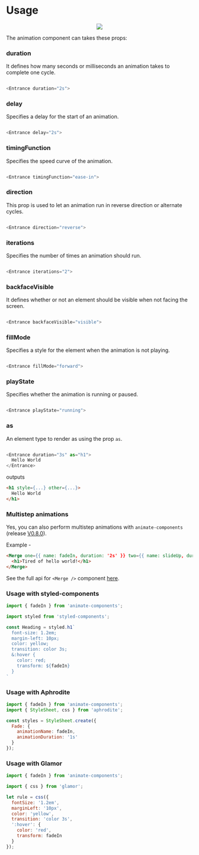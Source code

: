 # Usage

<p align="center">
	<img src="https://gyazo.com/9fc95209d4a04c636b7af98711cd0df3.png" />
</p>

The animation component can takes these props:

### duration 
It defines how many seconds or milliseconds an animation takes to complete one cycle.

```javascript

<Entrance duration="2s">

```
### delay 
Specifies a delay for the start of an animation.

```javascript

<Entrance delay="2s">

```
### timingFunction 
Specifies the speed curve of the animation.

```javascript

<Entrance timingFunction="ease-in">

```
### direction
This prop is used to let an animation run in reverse direction or alternate cycles.

```javascript

<Entrance direction="reverse">

```
### iterations
Specifies the number of times an animation should run.

```javascript

<Entrance iterations="2">

```
### backfaceVisible
It defines whether or not an element should be visible when not facing the screen.

```javascript

<Entrance backfaceVisible="visible">

```
### fillMode
Specifies a style for the element when the animation is not playing.

```javascript

<Entrance fillMode="forward">

```
### playState
Specifies whether the animation is running or paused.

```javascript

<Entrance playState="running">

```
### as
An element type to render as using the prop `as`.

```javascript

<Entrance duration="3s" as="h1">
  Hello World
</Entrance>
```

outputs

```html
<h1 style={...} other={...}>
  Hello World
</h1>
```

### Multistep animations
Yes, you can also perform multistep animations with `animate-components` (release [V0.8.0](https://github.com/nitin42/animate-components/releases/tag/0.8.0)). 

Example - 

```html
<Merge one={{ name: fadeIn, duration: '2s' }} two={{ name: slideUp, duration: '2s', timingFunction: 'ease-in' }}>
  <h1>Tired of hello world!</h1>
</Merge>
```

See the full api for `<Merge />` component [here](https://github.com/nitin42/animate-components/blob/master/docs/api.md).

### Usage with styled-components
```javascript
import { fadeIn } from 'animate-components';

import styled from 'styled-components';

const Heading = styled.h1`
  font-size: 1.2em;
  margin-left: 10px;
  color: yellow;
  transition: color 3s;
  &:hover {
    color: red;
    transform: ${fadeIn}
  }
`
```

### Usage with Aphrodite
```javascript
import { fadeIn } from 'animate-components';
import { StyleSheet, css } from 'aphrodite';

const styles = StyleSheet.create({
  Fade: {
    animationName: fadeIn,
    animationDuration: '1s'
  }
});
```

### Usage with Glamor
```javascript
import { fadeIn } from 'animate-components';

import { css } from 'glamor';

let rule = css({
  fontSize: '1.2em',
  marginLeft: '10px',
  color: 'yellow',
  transition: 'color 3s',
  ':hover': {
    color: 'red',
    transform: fadeIn
  }
});
```

